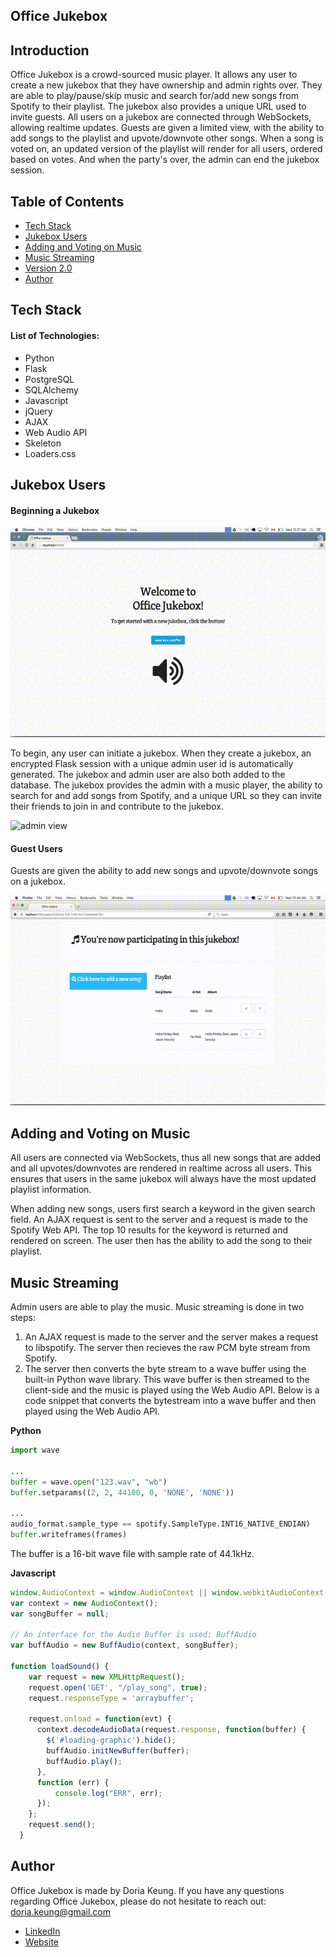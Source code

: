 ## Office Jukebox

## Introduction
Office Jukebox is a crowd-sourced music player. It allows any user to create a new jukebox that they have ownership and admin rights over. They are able to play/pause/skip music and search for/add new songs from Spotify to their playlist. The jukebox also provides a unique URL used to invite guests. All users on a jukebox are connected through WebSockets, allowing realtime updates. Guests are given a limited view, with the ability to add songs to the playlist and upvote/downvote other songs. When a song is voted on, an updated version of the playlist will render for all users, ordered based on votes. And when the party's over, the admin can end the jukebox session.

## Table of Contents
* [Tech Stack](#tech_stack)
* [Jukebox Users](#users)
* [Adding and Voting on Music](#playlist)
* [Music Streaming](#music)
* [Version 2.0](#v2)
* [Author](#author)

## <a name="tech_stack"></a>Tech Stack
#### List of Technologies:
* Python
* Flask
* PostgreSQL
* SQLAlchemy
* Javascript
* jQuery
* AJAX
* Web Audio API
* Skeleton
* Loaders.css

## <a name="users"></a>Jukebox Users
#### Beginning a Jukebox

<!--gif: jukebox creation-->
![jukebox creation](/static/imgs/create_jukebox.gif)

To begin, any user can initiate a jukebox. When they create a jukebox, an encrypted Flask session with a unique admin user id is automatically generated. The jukebox and admin user are also both added to the database. The jukebox provides the admin with a music player, the ability to search for and add songs from Spotify, and a unique URL so they can invite their friends to join in and contribute to the jukebox.

<!--gif: jukebox admin view, song search and add-->
![admin view](/static/imgs/admin_view.gif)

#### Guest Users
Guests are given the ability to add new songs and upvote/downvote songs on a jukebox.

<!--gif: guest view of the jukebox-->
![guest view](/static/imgs/guest_view.gif)

## <a name="playlist"></a>Adding and Voting on Music
All users are connected via WebSockets, thus all new songs that are added and all upvotes/downvotes are rendered in realtime across all users. This ensures that users in the same jukebox will always have the most updated playlist information.

When adding new songs, users first search a keyword in the given search field. An AJAX request is sent to the server and a request is made to the Spotify Web API. The top 10 results for the keyword is returned and rendered on screen. The user then has the ability to add the song to their playlist.

## <a name="music"></a>Music Streaming
Admin users are able to play the music. Music streaming is done in two steps:
1. An AJAX request is made to the server and the server makes a request to libspotify. The server then recieves the raw PCM byte stream from Spotify.
2. The server then converts the byte stream to a wave buffer using the built-in Python wave library. This wave buffer is then streamed to the client-side and the music is played using the Web Audio API. Below is a code snippet that converts the bytestream into a wave buffer and then played using the Web Audio API.

**Python**
```python
import wave

...
buffer = wave.open("123.wav", "wb")
buffer.setparams((2, 2, 44100, 0, 'NONE', 'NONE'))

...
audio_format.sample_type == spotify.SampleType.INT16_NATIVE_ENDIAN)
buffer.writeframes(frames)
```
The buffer is a 16-bit wave file with sample rate of 44.1kHz.

**Javascript**
```javascript
window.AudioContext = window.AudioContext || window.webkitAudioContext;
var context = new AudioContext();
var songBuffer = null;

// An interface for the Audio Buffer is used: BuffAudio
var buffAudio = new BuffAudio(context, songBuffer);

function loadSound() {
    var request = new XMLHttpRequest();
    request.open('GET', "/play_song", true);
    request.responseType = 'arraybuffer';
    
    request.onload = function(evt) {
      context.decodeAudioData(request.response, function(buffer) {
        $('#loading-graphic').hide();
        buffAudio.initNewBuffer(buffer);
        buffAudio.play();
      },
      function (err) {
          console.log("ERR", err);
      });
    };
    request.send();
  }
```

## <a name="author"></a>Author
Office Jukebox is made by Doria Keung. If you have any questions regarding Office Jukebox, please do not hesitate to reach out:
<doria.keung@gmail.com> <br>
* [LinkedIn](https://www.linkedin.com/in/doriakeung) <br>
* [Website](http://doriable.github.io)
